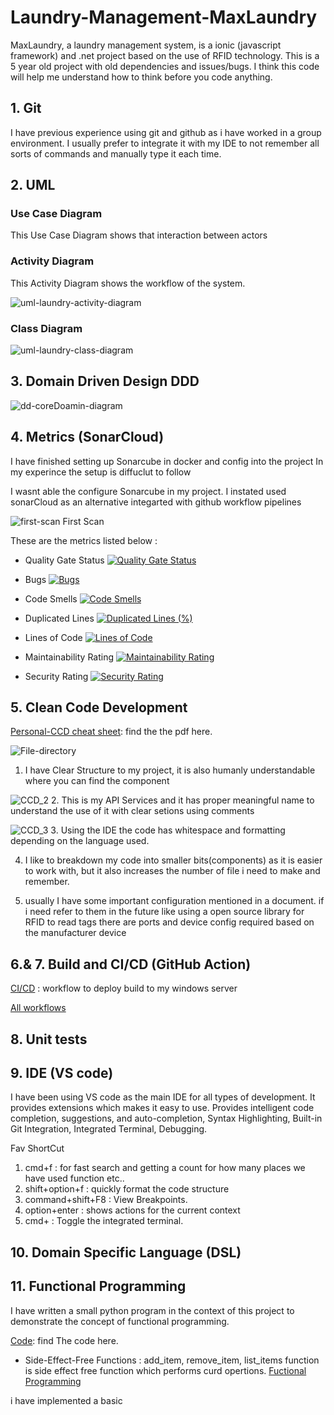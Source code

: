 # Laundry-Management-MaxLaundry

MaxLaundry, a laundry management system, is a ionic (javascript framework) and .net project based on the use of RFID technology.
This is a 5 year old project with old dependencies and issues/bugs. I think this code will help me understand how to think before you code anything.

## 1. Git

I have previous experience using git and github as i have worked in a group environment. I usually prefer to integrate it with my IDE to not remember all sorts of commands and manually type it each time.

## 2. UML

### Use Case Diagram
This Use Case Diagram shows that interaction between actors
<!-- ![uml-laundry-usecase-diagram](UML/Exported%20Images/Class.png) -->

### Activity Diagram
This Activity Diagram shows the workflow of the system.

![uml-laundry-activity-diagram](/UML/Exported%20Images/Activity.png)

### Class Diagram

![uml-laundry-class-diagram](/UML/Exported%20Images/Class.png)

## 3. Domain Driven Design DDD

![dd-coreDoamin-diagram](DDD/ddd.png)

## 4. Metrics (SonarCloud)

I have finished setting up Sonarcube in docker and config into the project 
In my experince the setup is diffuclut to follow

I wasnt able the configure Sonarcube in my project. I instated used sonarCloud as an alternative integarted with github workflow pipelines

![first-scan](ScreenShots/Sonarcloud%20first_analysis%202024-03-03%20at%2010.57.44 AM.png)
First Scan

These are the metrics listed below : 

- Quality Gate Status [![Quality Gate Status](https://sonarcloud.io/api/project_badges/measure?project=Mufaddalsr_Laundry-Management-MaxLaundry&metric=alert_status)](https://sonarcloud.io/summary/new_code?id=Mufaddalsr_Laundry-Management-MaxLaundry)

- Bugs [![Bugs](https://sonarcloud.io/api/project_badges/measure?project=Mufaddalsr_Laundry-Management-MaxLaundry&metric=bugs)](https://sonarcloud.io/summary/new_code?id=Mufaddalsr_Laundry-Management-MaxLaundry)

- Code Smells [![Code Smells](https://sonarcloud.io/api/project_badges/measure?project=Mufaddalsr_Laundry-Management-MaxLaundry&metric=code_smells)](https://sonarcloud.io/summary/new_code?id=Mufaddalsr_Laundry-Management-MaxLaundry)

- Duplicated Lines [![Duplicated Lines (%)](https://sonarcloud.io/api/project_badges/measure?project=Mufaddalsr_Laundry-Management-MaxLaundry&metric=duplicated_lines_density)](https://sonarcloud.io/summary/new_code?id=Mufaddalsr_Laundry-Management-MaxLaundry)

- Lines of Code [![Lines of Code](https://sonarcloud.io/api/project_badges/measure?project=Mufaddalsr_Laundry-Management-MaxLaundry&metric=ncloc)](https://sonarcloud.io/summary/new_code?id=Mufaddalsr_Laundry-Management-MaxLaundry)

- Maintainability Rating [![Maintainability Rating](https://sonarcloud.io/api/project_badges/measure?project=Mufaddalsr_Laundry-Management-MaxLaundry&metric=sqale_rating)](https://sonarcloud.io/summary/new_code?id=Mufaddalsr_Laundry-Management-MaxLaundry)

- Security Rating [![Security Rating](https://sonarcloud.io/api/project_badges/measure?project=Mufaddalsr_Laundry-Management-MaxLaundry&metric=security_rating)](https://sonarcloud.io/summary/new_code?id=Mufaddalsr_Laundry-Management-MaxLaundry)


## 5. Clean Code Development

[Personal-CCD cheat sheet](/CCD/CCD%20cheat%20sheet.pdf): find the the pdf here.

![File-directory](ScreenShots/CCD_1%202024-03-07%20at%2010.08.04 AM.png)
1. I have Clear Structure to my project, it is also humanly understandable where you can find the component

![CCD_2](ScreenShots/CCD_2%202024-03-07%20at%2010.14.27 AM.png)
2. This is my API Services and it has proper meaningful name to understand the use of it with clear setions using comments 

![CCD_3](ScreenShots/CCD_3%202024-03-07%20at%2010.23.27 AM.png)
3. Using the IDE the code has whitespace and formatting depending on the language used.

4. I like to breakdown my code into smaller bits(components) as it is easier to work with, but it also increases the number of file i need to make and remember.

5. usually I have some important configuration mentioned in a document. if i need refer to them in the future like using a open source library for RFID to read tags there are ports and device config required based on the manufacturer device 

## 6.& 7. Build and CI/CD (GitHub Action)

[CI/CD](/.github/workflows/CICD.yml) : workflow to deploy build to my windows server

[All workflows](https://github.com/Mufaddalsr/Laundry-Management-MaxLaundry/actions)

## 8. Unit tests

## 9. IDE (VS code)

I have been using VS code as the main IDE for all types of development. It provides extensions which makes it easy to use.
Provides intelligent code completion, suggestions, and auto-completion, Syntax Highlighting, Built-in Git Integration, Integrated Terminal, Debugging.

Fav ShortCut
1. cmd+f : for fast search and getting a count for how many places we have used function etc..
1. shift+option+f : quickly format the code structure
1. command+shift+F8 : View Breakpoints.
1. option+enter : shows actions for the current context
1. cmd+ : Toggle the integrated terminal.

## 10. Domain Specific Language (DSL)

## 11. Functional Programming

I have written a small python program in the context of this project to demonstrate the concept of functional programming.

[Code](/functionalProgramming/main.py): find The code here.

- Side-Effect-Free Functions : add_item, remove_item, list_items function is side effect free function which performs curd opertions.
[Fuctional Programming](https://github.com/ShrutiPatil2223/Student-Management-System/blob/main/functionalProgramming/main.py#L4 )

i have implemented a basic 

